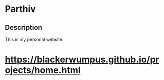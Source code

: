# Parthiv
## Description
This is my personal website
# https://blackerwumpus.github.io/projects/home.html
